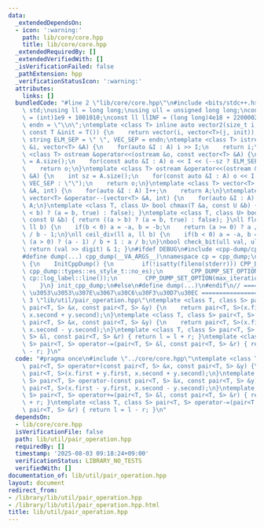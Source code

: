 ```yaml
---
data:
  _extendedDependsOn:
  - icon: ':warning:'
    path: lib/core/core.hpp
    title: lib/core/core.hpp
  _extendedRequiredBy: []
  _extendedVerifiedWith: []
  _isVerificationFailed: false
  _pathExtension: hpp
  _verificationStatusIcon: ':warning:'
  attributes:
    links: []
  bundledCode: "#line 2 \"lib/core/core.hpp\"\n#include <bits/stdc++.h>\nusing namespace\
    \ std;\nusing ll = long long;\nusing ull = unsigned long long;\nconst int INF\
    \ = (int)1e9 + 1001010;\nconst ll llINF = (long long)4e18 + 22000020;\nconst string\
    \ endn = \"\\n\";\ntemplate <class T> inline auto vector2(size_t i, size_t j,\
    \ const T &init = T()) {\n    return vector(i, vector<T>(j, init));\n}\nconst\
    \ string ELM_SEP = \" \", VEC_SEP = endn;\ntemplate <class T> istream &operator>>(istream\
    \ &i, vector<T> &A) {\n    for(auto &I : A) i >> I;\n    return i;\n}\ntemplate\
    \ <class T> ostream &operator<<(ostream &o, const vector<T> &A) {\n    int sz\
    \ = A.size();\n    for(const auto &I : A) o << I << (--sz ? ELM_SEP : \"\");\n\
    \    return o;\n}\ntemplate <class T> ostream &operator<<(ostream &o, const vector<vector<T>>\
    \ &A) {\n    int sz = A.size();\n    for(const auto &I : A) o << I << (--sz ?\
    \ VEC_SEP : \"\");\n    return o;\n}\ntemplate <class T> vector<T> &operator++(vector<T>\
    \ &A, int) {\n    for(auto &I : A) I++;\n    return A;\n}\ntemplate <class T>\
    \ vector<T> &operator--(vector<T> &A, int) {\n    for(auto &I : A) I--;\n    return\
    \ A;\n}\ntemplate <class T, class U> bool chmax(T &a, const U &b) { return ((a\
    \ < b) ? (a = b, true) : false); }\ntemplate <class T, class U> bool chmin(T &a,\
    \ const U &b) { return ((a > b) ? (a = b, true) : false); }\nll floor_div(ll a,\
    \ ll b) {\n    if(b < 0) a = -a, b = -b;\n    return (a >= 0) ? a / b : (a + 1)\
    \ / b - 1;\n}\nll ceil_div(ll a, ll b) {\n    if(b < 0) a = -a, b = -b;\n    return\
    \ (a > 0) ? (a - 1) / b + 1 : a / b;\n}\nbool check_bit(ull val, ull digit) {\
    \ return (val >> digit) & 1; }\n#ifdef DEBUG\n#include <cpp-dump/cpp-dump.hpp>\n\
    #define dump(...) cpp_dump(__VA_ARGS__)\nnamespace cp = cpp_dump;\nstruct InitCppDump\
    \ {\n    InitCppDump() {\n        if(!isatty(fileno(stderr))) CPP_DUMP_SET_OPTION(es_style,\
    \ cpp_dump::types::es_style_t::no_es);\n        CPP_DUMP_SET_OPTION(log_label_func,\
    \ cp::log_label::line());\n        CPP_DUMP_SET_OPTION(max_iteration_count, 30);\n\
    \    }\n} init_cpp_dump;\n#else\n#define dump(...)\n#endif\n// ====================\
    \ \u3053\u3053\u307E\u3067\u30C6\u30F3\u30D7\u30EC ====================\n#line\
    \ 3 \"lib/util/pair_operation.hpp\"\ntemplate <class T, class S> pair<T, S> operator+(const\
    \ pair<T, S> &x, const pair<T, S> &y) {\n    return pair<T, S>(x.first + y.first,\
    \ x.second + y.second);\n}\ntemplate <class T, class S> pair<T, S> operator-(const\
    \ pair<T, S> &x, const pair<T, S> &y) {\n    return pair<T, S>(x.first - y.first,\
    \ x.second - y.second);\n}\ntemplate <class T, class S> pair<T, S> operator+=(pair<T,\
    \ S> &l, const pair<T, S> &r) { return l = l + r; }\ntemplate <class T, class\
    \ S> pair<T, S> operator-=(pair<T, S> &l, const pair<T, S> &r) { return l = l\
    \ - r; }\n"
  code: "#pragma once\n#include \"../core/core.hpp\"\ntemplate <class T, class S>\
    \ pair<T, S> operator+(const pair<T, S> &x, const pair<T, S> &y) {\n    return\
    \ pair<T, S>(x.first + y.first, x.second + y.second);\n}\ntemplate <class T, class\
    \ S> pair<T, S> operator-(const pair<T, S> &x, const pair<T, S> &y) {\n    return\
    \ pair<T, S>(x.first - y.first, x.second - y.second);\n}\ntemplate <class T, class\
    \ S> pair<T, S> operator+=(pair<T, S> &l, const pair<T, S> &r) { return l = l\
    \ + r; }\ntemplate <class T, class S> pair<T, S> operator-=(pair<T, S> &l, const\
    \ pair<T, S> &r) { return l = l - r; }\n"
  dependsOn:
  - lib/core/core.hpp
  isVerificationFile: false
  path: lib/util/pair_operation.hpp
  requiredBy: []
  timestamp: '2025-08-03 09:18:24+09:00'
  verificationStatus: LIBRARY_NO_TESTS
  verifiedWith: []
documentation_of: lib/util/pair_operation.hpp
layout: document
redirect_from:
- /library/lib/util/pair_operation.hpp
- /library/lib/util/pair_operation.hpp.html
title: lib/util/pair_operation.hpp
---
```

